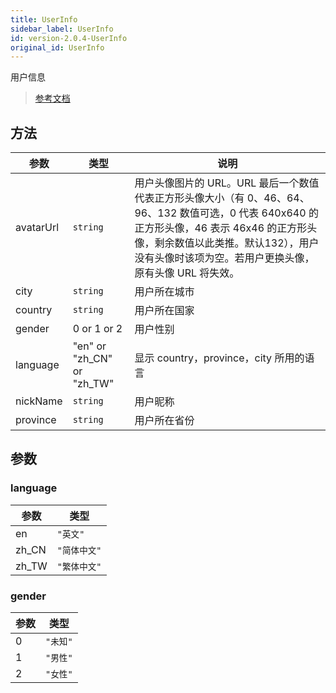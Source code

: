 ```yaml
---
title: UserInfo
sidebar_label: UserInfo
id: version-2.0.4-UserInfo
original_id: UserInfo
---
```


用户信息

> [参考文档](https://developers.weixin.qq.com/miniprogram/dev/api/open-api/user-info/UserInfo.html)

## 方法

| 参数 | 类型 | 说明 |
| --- | --- | --- |
| avatarUrl | `string` | 用户头像图片的 URL。URL 最后一个数值代表正方形头像大小（有 0、46、64、96、132 数值可选，0 代表 640x640 的正方形头像，46 表示 46x46 的正方形头像，剩余数值以此类推。默认132），用户没有头像时该项为空。若用户更换头像，原有头像 URL 将失效。 |
| city | `string` | 用户所在城市 |
| country | `string` | 用户所在国家 |
| gender | 0 or 1 or 2 | 用户性别 |
| language | "en" or "zh_CN" or "zh_TW" | 显示 country，province，city 所用的语言 |
| nickName | `string` | 用户昵称 |
| province | `string` | 用户所在省份 |

## 参数

### language

| 参数 | 类型 |
| --- | --- |
| en | `"英文"` |
| zh_CN | `"简体中文"` |
| zh_TW | `"繁体中文"` |

### gender

| 参数 | 类型 |
| --- | --- |
| 0 | `"未知"` |
| 1 | `"男性"` |
| 2 | `"女性"` |
